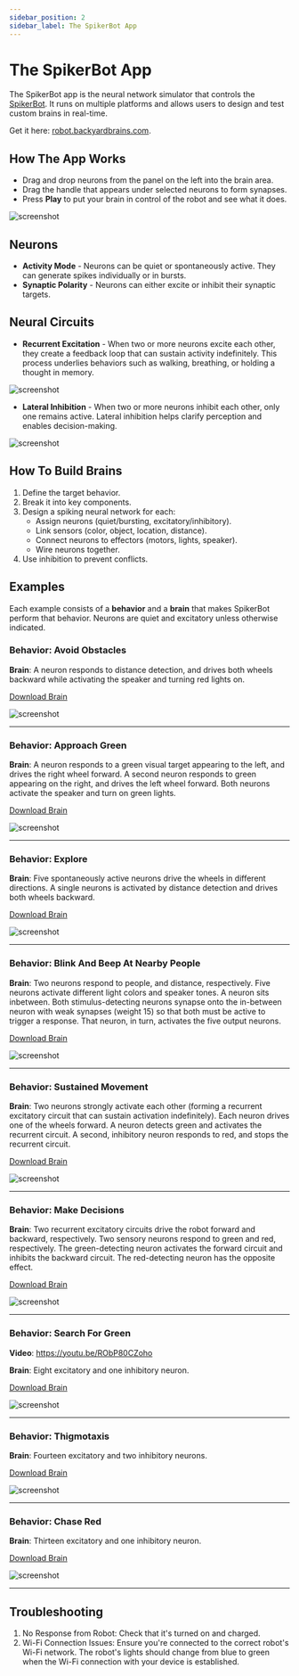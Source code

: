 ```yaml
---
sidebar_position: 2
sidebar_label: The SpikerBot App
---
```


# The SpikerBot App #
The SpikerBot app is the neural network simulator that controls the [SpikerBot](https://docs.backyardbrains.com/Neuroengineering/Pre-Release/SpikerBot/). It runs on multiple platforms and allows users to design and test custom brains in real-time.

Get it here: [robot.backyardbrains.com](https://robot.backyardbrains.com).

## How The App Works ##
- Drag and drop neurons from the panel on the left into the brain area.
- Drag the handle that appears under selected neurons to form synapses.
- Press **Play** to put your brain in control of the robot and see what it does.

![screenshot](screenshot1.png)

## Neurons ##
- **Activity Mode** - Neurons can be quiet or spontaneously active. They can generate spikes individually or in bursts.
- **Synaptic Polarity** - Neurons can either excite or inhibit their synaptic targets.

## Neural Circuits ##
- **Recurrent Excitation** - When two or more neurons excite each other, they create a feedback loop that can sustain activity indefinitely. This process underlies behaviors such as walking, breathing, or holding a thought in memory.

![screenshot](circuit1.png)

- **Lateral Inhibition** - When two or more neurons inhibit each other, only one remains active. Lateral inhibition helps clarify perception and enables decision-making.

![screenshot](circuit2.png)

## How To Build Brains ##
1. Define the target behavior.
2. Break it into key components.
3. Design a spiking neural network for each:
    - Assign neurons (quiet/bursting, excitatory/inhibitory).
    - Link sensors (color, object, location, distance).
    - Connect neurons to effectors (motors, lights, speaker).
    - Wire neurons together.
4. Use inhibition to prevent conflicts.

## Examples ##
Each example consists of a **behavior** and a **brain** that makes SpikerBot perform that behavior. Neurons are quiet and excitatory unless otherwise indicated.

### Behavior: Avoid Obstacles ###
**Brain**: A neuron responds to distance detection, and drives both wheels backward while activating the speaker and turning red lights on.

[Download Brain](./AvoidObstacles.zip)

![screenshot](brain1.png)

---

### Behavior: Approach Green ###
**Brain**: A neuron responds to a green visual target appearing to the left, and drives the right wheel forward. A second neuron responds to green appearing on the right, and drives the left wheel forward. Both neurons activate the speaker and turn on green lights.

[Download Brain](./ApproachGreen.zip)

![screenshot](brain2.png)

---

### Behavior: Explore ###
**Brain**: Five spontaneously active neurons drive the wheels in different directions. A single neurons is activated by distance detection and drives both wheels backward.

[Download Brain](./Explore.zip)

![screenshot](brain3.png)

---

### Behavior: Blink And Beep At Nearby People ###
**Brain**: Two neurons respond to people, and distance, respectively. Five neurons activate different light colors and speaker tones. A neuron sits inbetween. Both stimulus-detecting neurons synapse onto the in-between neuron with weak synapses (weight 15) so that both must be active  to trigger a response. That neuron, in turn, activates the five output neurons.

[Download Brain](./BlinkAndBeepAtNearbyPeople.zip)

![screenshot](brain4.png)

---

### Behavior: Sustained Movement ###
**Brain**: Two neurons strongly activate each other (forming a recurrent excitatory circuit that can sustain activation indefinitely). Each neuron drives one of the wheels forward. A neuron detects green and activates the recurrent circuit. A second, inhibitory neuron responds to red, and stops the recurrent circuit.

[Download Brain](./SustainedMovement.zip)

![screenshot](brain5.png)


---

### Behavior: Make Decisions ###
**Brain**: Two recurrent excitatory circuits drive the robot forward and backward, respectively. Two sensory neurons respond to green and red, respectively. The green-detecting neuron activates the forward circuit and inhibits the backward circuit. The red-detecting neuron has the opposite effect.

[Download Brain](./MakeDecisions.zip)

![screenshot](brain6.png)

---

### Behavior: Search For Green ###
**Video**: https://youtu.be/RObP80CZoho

**Brain**: Eight excitatory and one inhibitory neuron.

[Download Brain](./SearchForGreen.zip)

![screenshot](brain7.png)

---

### Behavior: Thigmotaxis ###
**Brain**: Fourteen excitatory and two inhibitory neurons.

[Download Brain](./Thigmotaxis.zip)

![screenshot](brain8.png)

---

### Behavior: Chase Red ###
**Brain**: Thirteen excitatory and one inhibitory neuron.

[Download Brain](./ChaseRed.zip)

![screenshot](brain9.png)

---

## Troubleshooting ##
1. No Response from Robot: Check that it's turned on and charged.
2. Wi-Fi Connection Issues: Ensure you're connected to the correct robot's Wi-Fi network. The robot's lights should change from blue to green when the Wi-Fi connection with your device is established.
